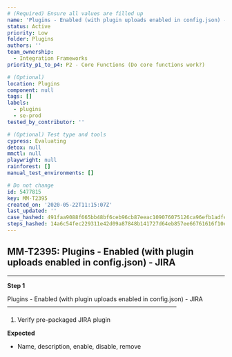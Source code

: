```yaml
---
# (Required) Ensure all values are filled up
name: 'Plugins - Enabled (with plugin uploads enabled in config.json) - JIRA'
status: Active
priority: Low
folder: Plugins
authors: ''
team_ownership:
  - Integration Frameworks
priority_p1_to_p4: P2 - Core Functions (Do core functions work?)

# (Optional)
location: Plugins
component: null
tags: []
labels:
  - plugins
  - se-prod
tested_by_contributor: ''

# (Optional) Test type and tools
cypress: Evaluating
detox: null
mmctl: null
playwright: null
rainforest: []
manual_test_environments: []

# Do not change
id: 5477815
key: MM-T2395
created_on: '2020-05-22T11:15:07Z'
last_updated: ''
case_hashed: 491faa9088f665bb48bf6ceb96cb87eeac109076075126ca96efb1adfee756799b9b3183796357de315f742886c8b78e
steps_hashed: 14a6c54fec229311e42d09a87848b141727d64eb857ee66761616f10ebbbae77cd20c8210a55977170bab591e54e43d8
---
```


<!-- (Auto-generated) Based on frontmatter's "key" and "name" -->

## MM-T2395: Plugins - Enabled (with plugin uploads enabled in config.json) - JIRA

---

**Step 1**

Plugins - Enabled (with plugin uploads enabled in config.json) - JIRA\
————————————————————————————

1. Verify pre-packaged JIRA plugin

**Expected**

- Name, description, enable, disable, remove
